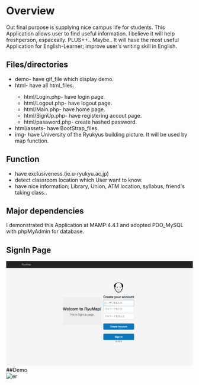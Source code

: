 <html>
<body>
<h1>Overview</h1>
Out final purpose is supplying nice campus life for students. This Application allows user to find useful information. I believe it will help freshperson, espaceally.
PLUS++.. Maybe.. It will have the most useful Application for English-Learner; improve user's writing skill in English.
<h2>Files/directories</h2>
<ul>
  <li>demo- have gif_file which display demo.</li>
  <li>html- have all html_files.</li>
  <ul>
    <li>html/Login.php- have login page.</li>
    <li>html/Logout.php- have logout page.</li>
    <li>html/Main.php- have home page.</li>
    <li>html/SignUp.php- have registering accout page.</li>
    <li>html/pasaword.php- create hashed password.</li>
  </ul>
  <li>html/assets- have BootStrap_files.</li>
  <li>img- have University of the Ryukyus building picture. It will be used by map function.</li>
</ul>
<h2>Function</h2>
<ul>
  <li>have exclusiveness.(ie.u-ryukyu.ac.jp)</li>
  <li>detect classroom location which User want to know.</li>
  <li>have nice information; Library, Union, ATM location, syllabus, friend's taking class..</li>
</ul>
<h2>Major dependencies</h2>
I demonstrated this Application at MAMP:4.4.1 and adopted PDO_MySQL with phpMyAdmin for database.  
<h2>SignIn Page</h2>
<img alt="er" src="https://github.com/Eljefemasao/RyuMap/blob/master/demo/signinpage.png"><br>
##Demo<br>
<img alt="er" src="https://github.com/Eljefemasao/RyuMap/blob/master/demo/demo.gif">
</body>
</html>
